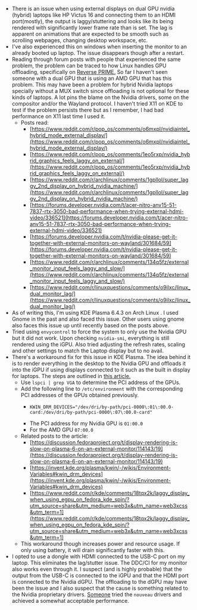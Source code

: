 - There is an issue when using external displays on dual GPU nvidia (hybrid) laptops like HP Victus 16 and connecting them to an HDMI port(mostly), the output is laggy/stuttering and looks like its being rendered with significantly lower frame rate than is set. The lag is apparent on animations that are expected to be smooth such as scrolling webpages, changing desktop workspace, etc.
- I've also experienced this on windows when inserting the monitor to an already booted up laptop. The issue disappears though after a restart.
- Reading through forum posts with people that experienced the same problem, the problem can be traced to how Linux handles GPU offloading, specifically on [Reverse PRIME.](https://wiki.archlinux.org/title/PRIME) So far I haven't seen someone with a dual GPU that is using an AMD GPU that has this problem. This may have been a problem for hybrid Nvidia laptops specially without a MUX switch since offloading is not optional for these kinds of laptops. A lot pins the blame on the Nvidia drivers, some on the compositor and/or the Wayland protocol. I haven't tried X11 on KDE to test if the problem persists there but as I remember, I had bad performance on X11 last time I used it.
	- Posts read:
		- [https://www.reddit.com/r/pop_os/comments/o6mxpl/nvidiaintel_hybrid_mode_external_display/](https://www.reddit.com/r/pop_os/comments/o6mxpl/nvidiaintel_hybrid_mode_external_display/)
		- [https://www.reddit.com/r/pop_os/comments/1eo5rxp/nvidia_hybrid_graphics_feels_laggy_on_external/](https://www.reddit.com/r/pop_os/comments/1eo5rxp/nvidia_hybrid_graphics_feels_laggy_on_external/)
		- [https://www.reddit.com/r/archlinux/comments/1gpllol/super_laggy_2nd_display_on_hybrid_nvidia_machine/](https://www.reddit.com/r/archlinux/comments/1gpllol/super_laggy_2nd_display_on_hybrid_nvidia_machine/)
		- [https://forums.developer.nvidia.com/t/acer-nitro-anv15-51-7837-rtx-3050-bad-performance-when-trying-external-hdmi-video/336521](https://forums.developer.nvidia.com/t/acer-nitro-anv15-51-7837-rtx-3050-bad-performance-when-trying-external-hdmi-video/336521)
		- [https://forums.developer.nvidia.com/t/nvidia-please-get-it-together-with-external-monitors-on-wayland/301684/59](https://forums.developer.nvidia.com/t/nvidia-please-get-it-together-with-external-monitors-on-wayland/301684/59)
		- [https://www.reddit.com/r/archlinux/comments/134q5fz/external_monitor_input_feels_laggy_and_slow/](https://www.reddit.com/r/archlinux/comments/134q5fz/external_monitor_input_feels_laggy_and_slow/)
		- [https://www.reddit.com/r/linuxquestions/comments/o9ilxc/linux_dual_monitor_lag/](https://www.reddit.com/r/linuxquestions/comments/o9ilxc/linux_dual_monitor_lag/)
- As of writing this, I'm using KDE Plasma 6.4.3 on Arch Linux . I used Gnome in the past and also faced this issue. Other users using gnome also faces this issue up until recently based on the posts above.
- Tried using `envycontrol` to force the system to only use the Nvidia GPU but it did not work. Upon checking `nvidia-smi`, everything is still rendered using the iGPU. Also tried adjusting the refresh rates, scaling and other settings to match the Laptop display but to no avail.
- There's a workaround fix for this issue in KDE Plasma. The idea behind it is to render everything in the desktop to the Nvidia GPU and offloads it into the iGPU if using displays connected to it such as the built in display for laptops. The steps are outlined in [this article.](https://tongkl.com/kde-plasma-laggy-external-monitor/)
	- Use `lspci | grep VGA` to determine the PCI address of the GPUs.
	- Add the following line to `/etc/environment` with the corresponding PCI addresses of the GPUs obtained previously.
		- ```
		  KWIN_DRM_DEVICES="/dev/dri/by-path/pci-0000\:01\:00.0-card:/dev/dri/by-path/pci-0000\:07\:00.0-card"
		  ```
		- The PCI address for my Nvidia GPU is `01:00.0`
		- For the AMD GPU `07:00.0`
	- Related posts to the article:
		- [https://discussion.fedoraproject.org/t/display-rendering-is-slow-on-plasma-6-on-an-external-monitor/114143/19](https://discussion.fedoraproject.org/t/display-rendering-is-slow-on-plasma-6-on-an-external-monitor/114143/19)
		- [https://invent.kde.org/plasma/kwin/-/wikis/Environment-Variables#kwin_drm_devices](https://invent.kde.org/plasma/kwin/-/wikis/Environment-Variables#kwin_drm_devices)
		- [https://www.reddit.com/r/kde/comments/18tqx2k/laggy_display_when_using_egpu_on_fedora_kde_spin/?utm_source=share&utm_medium=web3x&utm_name=web3xcss&utm_term=1](https://www.reddit.com/r/kde/comments/18tqx2k/laggy_display_when_using_egpu_on_fedora_kde_spin/?utm_source=share&utm_medium=web3x&utm_name=web3xcss&utm_term=1)
	- This workaround though increases power and resource usage. If only using battery, it will drain significantly faster with this.
- I opted to use a dongle with HDMI connected to the USB-C port on my laptop. This eliminates the lag/stutter issue. The DDC/CI for my monitor also works even through it. I suspect (and is highly probable) that the output from the USB-C is connected to the iGPU and that the HDMI port is connected to the Nvidia dGPU. The offloading to the dGPU may have been the issue and I also suspect that the cause is something related to the Nvidia proprietary drivers. [Someone](https://www.reddit.com/r/archlinux/comments/1gpllol/comment/lx3qg5y/?utm_source=share&utm_medium=web3x&utm_name=web3xcss&utm_term=1&utm_content=share_button)  tried the `nouveau` drivers and achieved a somewhat acceptable performance.